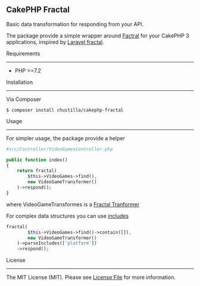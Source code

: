 CakePHP Fractal
---------
Basic data transformation for responding from your API.

The package provide a simple wrapper around [Factral](https://fractal.thephpleague.com/) for your CakePHP 3 applications,
inspired by [Laravel fractal](https://github.com/spatie/laravel-fractal).

Requirements
___
 + PHP >=7.2

Installation
___
Via Composer

```
$ composer install chustilla/cakephp-fractal
```

Usage
___
For simpler usage, the package provide a helper
```php
#src/Controller/VideoGamesController.php

public function index()
{
    return fractal(
        $this->VideoGames->find(),
        new VideoGameTransformer()
    )->respond();
}
```

where VideoGameTransformes is a [Fractal Tranformer](https://fractal.thephpleague.com/transformers/)

For complex data structures you can use [includes](https://fractal.thephpleague.com/transformers/#including-data)

```php
fractal(
        $this->VideoGames->find()->contain([]),
        new VideoGameTransformer()
    )->parseIncludes(['platform'])
    ->respond();
```

License
___
The MIT License (MIT). Please see [License File](./LICENSE) for more information.
